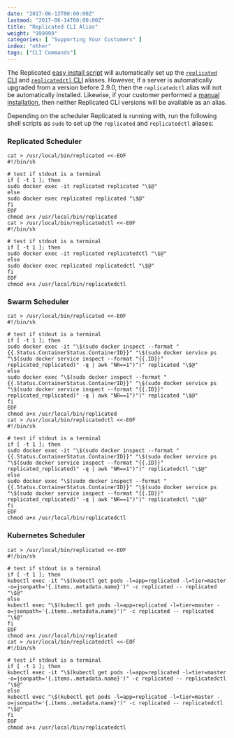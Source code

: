 ```yaml
---
date: "2017-06-13T00:00:00Z"
lastmod: "2017-06-14T00:00:00Z"
title: "Replicated CLI Alias"
weight: "999999"
categories: [ "Supporting Your Customers" ]
index: "other"
tags: ["CLI Commands"]
---
```


The Replicated [easy install script](/docs/distributing-an-application/installing-via-script/) will automatically set up the [`replicated` CLI](/api/replicated-cli/) and [`replicatedctl` CLI](/api/replicatedctl/) aliases. However, if a server is automatically upgraded from a version before 2.9.0, then the `replicatedctl` alias will not be automatically installed. Likewise, if your customer performed a [manual installation](/docs/distributing-an-application/installing-manually/), then neither Replicated CLI versions will be available as an alias.

Depending on the scheduler Replicated is running with, run the following shell scripts as `sudo` to set up the `replicated` and `replicatedctl` aliases:

### Replicated Scheduler

```shell
cat > /usr/local/bin/replicated <<-EOF
#!/bin/sh

# test if stdout is a terminal
if [ -t 1 ]; then
sudo docker exec -it replicated replicated "\$@"
else
sudo docker exec replicated replicated "\$@"
fi
EOF
chmod a+x /usr/local/bin/replicated
cat > /usr/local/bin/replicatedctl <<-EOF
#!/bin/sh

# test if stdout is a terminal
if [ -t 1 ]; then
sudo docker exec -it replicated replicatedctl "\$@"
else
sudo docker exec replicated replicatedctl "\$@"
fi
EOF
chmod a+x /usr/local/bin/replicatedctl
```

### Swarm Scheduler

```shell
cat > /usr/local/bin/replicated <<-EOF
#!/bin/sh

# test if stdout is a terminal
if [ -t 1 ]; then
sudo docker exec -it "\$(sudo docker inspect --format "{{.Status.ContainerStatus.ContainerID}}" "\$(sudo docker service ps "\$(sudo docker service inspect --format "{{.ID}}" replicated_replicated)" -q | awk "NR==1")")" replicated "\$@"
else
sudo docker exec "\$(sudo docker inspect --format "{{.Status.ContainerStatus.ContainerID}}" "\$(sudo docker service ps "\$(sudo docker service inspect --format "{{.ID}}" replicated_replicated)" -q | awk "NR==1")")" replicated "\$@"
fi
EOF
chmod a+x /usr/local/bin/replicated
cat > /usr/local/bin/replicatedctl <<-EOF
#!/bin/sh

# test if stdout is a terminal
if [ -t 1 ]; then
sudo docker exec -it "\$(sudo docker inspect --format "{{.Status.ContainerStatus.ContainerID}}" "\$(sudo docker service ps "\$(sudo docker service inspect --format "{{.ID}}" replicated_replicated)" -q | awk "NR==1")")" replicatedctl "\$@"
else
sudo docker exec "\$(sudo docker inspect --format "{{.Status.ContainerStatus.ContainerID}}" "\$(sudo docker service ps "\$(sudo docker service inspect --format "{{.ID}}" replicated_replicated)" -q | awk "NR==1")")" replicatedctl "\$@"
fi
EOF
chmod a+x /usr/local/bin/replicatedctl
```

### Kubernetes Scheduler

```shell
cat > /usr/local/bin/replicated <<-EOF
#!/bin/sh

# test if stdout is a terminal
if [ -t 1 ]; then
kubectl exec -it "\$(kubectl get pods -l=app=replicated -l=tier=master -o=jsonpath='{.items..metadata.name}')" -c replicated -- replicated "\$@"
else
kubectl exec "\$(kubectl get pods -l=app=replicated -l=tier=master -o=jsonpath='{.items..metadata.name}')" -c replicated -- replicated "\$@"
fi
EOF
chmod a+x /usr/local/bin/replicated
cat > /usr/local/bin/replicatedctl <<-EOF
#!/bin/sh

# test if stdout is a terminal
if [ -t 1 ]; then
kubectl exec -it "\$(kubectl get pods -l=app=replicated -l=tier=master -o=jsonpath='{.items..metadata.name}')" -c replicated -- replicatedctl "\$@"
else
kubectl exec "\$(kubectl get pods -l=app=replicated -l=tier=master -o=jsonpath='{.items..metadata.name}')" -c replicated -- replicatedctl "\$@"
fi
EOF
chmod a+x /usr/local/bin/replicatedctl
```

